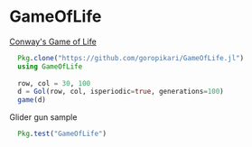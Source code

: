 # GameOfLife

[Conway's Game of Life](https://en.wikipedia.org/wiki/Conway%27s_Game_of_Life)

```julia
  Pkg.clone("https://github.com/goropikari/GameOfLife.jl")
  using GameOfLife
  
  row, col = 30, 100
  d = Gol(row, col, isperiodic=true, generations=100)
  game(d)
```

Glider gun sample
```julia
  Pkg.test("GameOfLife")
```
